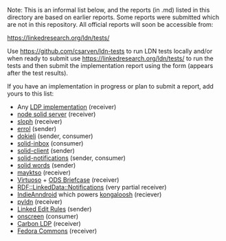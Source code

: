 Note: This is an informal list below, and the reports (in .md) listed in this directory
are based on earlier reports. Some reports were submitted which are not in this repository.
All official reports will soon be accessible from:

https://linkedresearch.org/ldn/tests/


Use https://github.com/csarven/ldn-tests to run LDN tests locally and/or when
ready to submit use https://linkedresearch.org/ldn/tests/ to run the tests and
then submit the implementation report using the form (appears after the test
results).

If you have an implementation in progress or plan to submit a report, add yours
to this list:

* Any [LDP implementation](https://www.w3.org/wiki/LDP_Implementations)
(receiver)
* [node solid server](https://github.com/solid/node-solid-server) (receiver)
* [sloph](https://github.com/rhiaro/sloph) (receiver)
* [errol](https://github.com/linkeddata/errol) (sender)
* [dokieli](https://dokie.li/) (sender, consumer)
* [solid-inbox](https://github.com/solid/solid-inbox) (consumer)
* [solid-client](https://github.com/solid/solid-client) (sender)
* [solid-notifications](https://github.com/solid/solid-notifications)
  (sender, consumer)
* [solid words](https://github.com/melvincarvalho/vocab) (sender)
* [mayktso](https://github.com/csarven/mayktso) (receiver)
* [Virtuoso](https://github.com/openlink/virtuoso-opensource) +
[ODS Briefcase](http://ods.openlinksw.com/wiki/ODS/OdsBriefcase) (receiver)
* [RDF::LinkedData::Notifications](https://github.com/kjetilk/p5-rdf-linkeddata-notifications)
(very partial receiver)
* [IndieAnndroid](https://github.com/Kongaloosh/IndieAnndroid) which powers
[kongaloosh](http://kongaloosh.com) (reciever)
* [pyldn](https://github.com/albertmeronyo/pyldn) (receiver)
* [Linked Edit Rules](https://github.com/albertmeronyo/linked-edit-rules)
(sender)
* [onscreen](https://github.com/rhiaro/onscreen) (consumer)
* [Carbon LDP](https://carbonldp.com) (receiver)
* [Fedora Commons](https://github.com/fcrepo4/fcrepo4) (receiver)
